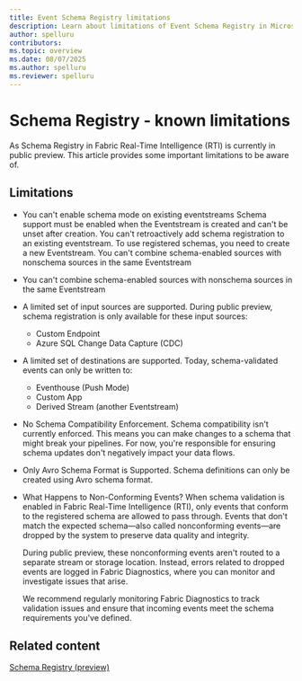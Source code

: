 ```yaml
---
title: Event Schema Registry limitations
description: Learn about limitations of Event Schema Registry in Microsoft Fabric.
author: spelluru
contributors: 
ms.topic: overview
ms.date: 08/07/2025
ms.author: spelluru
ms.reviewer: spelluru
---
```


# Schema Registry - known limitations
As Schema Registry in Fabric Real-Time Intelligence (RTI) is currently in public preview. This article provides some important limitations to be aware of. 

## Limitations
- You can't enable schema mode on existing eventstreams Schema support must be enabled when the Eventstream is created and can't be unset after creation. You can't retroactively add schema registration to an existing eventstream. To use registered schemas, you need to create a new Eventstream. You can't combine schema-enabled sources with nonschema sources in the same Eventstream 
- You can't combine schema-enabled sources with nonschema sources in the same Eventstream
- A limited set of input sources are supported. During public preview, schema registration is only available for these input sources: 
    - Custom Endpoint 
    - Azure SQL Change Data Capture (CDC) 
- A limited set of destinations are supported. Today, schema-validated events can only be written to: 
    - Eventhouse (Push Mode) 
    - Custom App 
    - Derived Stream (another Eventstream) 
- No Schema Compatibility Enforcement. Schema compatibility isn't currently enforced. This means you can make changes to a schema that might break your pipelines. For now, you're responsible for ensuring schema updates don't negatively impact your data flows. 
- Only Avro Schema Format is Supported. Schema definitions can only be created using Avro schema format.
- What Happens to Non-Conforming Events? When schema validation is enabled in Fabric Real-Time Intelligence (RTI), only events that conform to the registered schema are allowed to pass through. Events that don't match the expected schema—also called nonconforming events—are dropped by the system to preserve data quality and integrity. 

    During public preview, these nonconforming events aren't routed to a separate stream or storage location. Instead, errors related to dropped events are logged in Fabric Diagnostics, where you can monitor and investigate issues that arise. 

    We recommend regularly monitoring Fabric Diagnostics to track validation issues and ensure that incoming events meet the schema requirements you've defined. 


## Related content
[Schema Registry (preview)](schema-registry-overview.md)